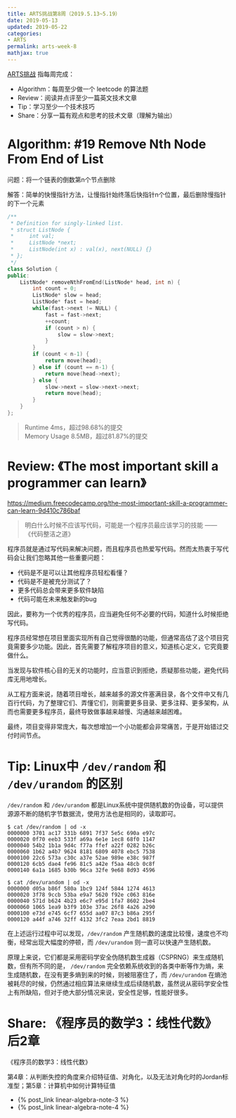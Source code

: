 ```yaml
---
title: ARTS挑战第8周（2019.5.13~5.19）
date: 2019-05-13
updated: 2019-05-22
categories:
- ARTS
permalink: arts-week-8
mathjax: true
---
```


[ARTS挑战](https://www.zhihu.com/question/301150832) 指每周完成：
* Algorithm：每周至少做一个 leetcode 的算法题
* Review：阅读并点评至少一篇英文技术文章
* Tip：学习至少一个技术技巧
* Share：分享一篇有观点和思考的技术文章（理解为输出）

# Algorithm: #19 Remove Nth Node From End of List
问题：将一个链表的倒数第n个节点删除

解答：简单的快慢指针方法，让慢指针始终落后快指针n个位置，最后删除慢指针的下一个元素

```C++
/**
 * Definition for singly-linked list.
 * struct ListNode {
 *     int val;
 *     ListNode *next;
 *     ListNode(int x) : val(x), next(NULL) {}
 * };
 */
class Solution {
public:
    ListNode* removeNthFromEnd(ListNode* head, int n) {
        int count = 0;
        ListNode* slow = head;
        ListNode* fast = head;
        while(fast->next != NULL) {
            fast = fast->next;
            ++count;
            if (count > n) {
                slow = slow->next;
            }
        }
        if (count < n-1) {
            return move(head);
        } else if (count == n-1) {
            return move(head->next);
        } else {
            slow->next = slow->next->next;
            return move(head);
        }
    }
};
```

> Runtime 4ms，超过98.68%的提交  
> Memory Usage 8.5MB，超过81.87%的提交

# Review: 《The most important skill a programmer can learn》

https://medium.freecodecamp.org/the-most-important-skill-a-programmer-can-learn-9d410c786baf

> 明白什么时候不应该写代码，可能是一个程序员最应该学习的技能 —— 《代码整洁之道》

程序员就是通过写代码来解决问题，而且程序员也热爱写代码。然而太热衷于写代码会让我们忽略其他一些重要问题：

- 代码是不是可以让其他程序员轻松看懂？
- 代码是不是被充分测试了？
- 更多代码总会带来更多软件缺陷
- 代码可能在未来触发新的bug

因此，要称为一个优秀的程序员，应当避免任何不必要的代码，知道什么时候拒绝写代码。

程序员经常想在项目里面实现所有自己觉得很酷的功能，但通常高估了这个项目究竟需要多少功能。因此，首先需要了解程序项目的意义，知道核心定义，它究竟要做什么。

当发现与软件核心目的无关的功能时，应当意识到拒绝，质疑那些功能，避免代码库无用地增长。

从工程方面来说，随着项目增长，越来越多的源文件塞满目录，各个文件中又有几百行代码，为了整理它们、弄懂它们，则需要更多目录、更多注释、更多架构，从而也需要更多程序员，最终导致做事越来越慢、沟通越来越困难。

最终，项目变得非常庞大，每次想增加一个小功能都会非常痛苦，于是开始错过交付时间节点。


# Tip: Linux中 `/dev/random` 和 `/dev/urandom` 的区别
`/dev/random` 和 `/dev/urandom` 都是Linux系统中提供随机数的伪设备，可以提供源源不断的随机字节数据流，使用方法也是相同的，读取即可。

```shell
$ cat /dev/random | od -x
0000000 3701 ac17 331b 6891 7f37 5e5c 690a e97c
0000020 0f70 eeb3 533f a69a 6e1e 1ec8 68f0 1147
0000040 54b2 1b1a 9d4c f77a ffef a22f 0282 b26c
0000060 1b62 a4b7 9624 8181 6809 4078 ebc5 7538
0000100 22c6 573a c30c a37e 52ae 989e e38c 987f
0000120 6cb5 dae4 fe96 81c5 a42e f5aa 48cb 0c8f
0000140 6a1a 1685 b30b 96ca 32fe 9e68 8d93 4596
```

```shell
$ cat /dev/urandom | od -x
0000000 d05a b86f 580a 1bc9 124f 5844 1274 4613
0000020 3f78 9ccb 53ba e9a7 5620 f92e c063 816e
0000040 571d b624 4b23 e6c7 e95d 1fa7 8602 2be4
0000060 1065 1ea9 b3f9 103e 37ac 26f8 4a26 a290
0000100 e73d e745 6cf7 655d aa07 87c3 b86a 295f
0000120 a44f a746 32ff 4132 3fc2 7eaa 2bd1 8819
```

在上述运行过程中可以发现，`/dev/random` 产生随机数的速度比较慢，速度也不均衡，经常出现大幅度的停顿，而 `/dev/urandom` 则一直可以快速产生随机数。

原理上来说，它们都是采用密码学安全伪随机数生成器（CSPRNG）来生成随机数，但有所不同的是， `/dev/random` 完全依赖系统收到的各类中断等作为熵，来生成随机数，在没有更多熵到来的时候，则被阻塞住了，而 `/dev/urandom` 在熵池被耗尽的时候，仍然通过相应算法来继续生成后续随机数，虽然说从密码学安全性上有所缺陷，但对于绝大部分情况来说，安全性足够，性能好很多。

# Share: 《程序员的数学3：线性代数》后2章

《程序员的数学3：线性代数》

第4章：从判断失控的角度来介绍特征值、对角化，以及无法对角化时的Jordan标准型；第5章：计算机中如何计算特征值

* {% post_link linear-algebra-note-3 %}
* {% post_link linear-algebra-note-4 %}